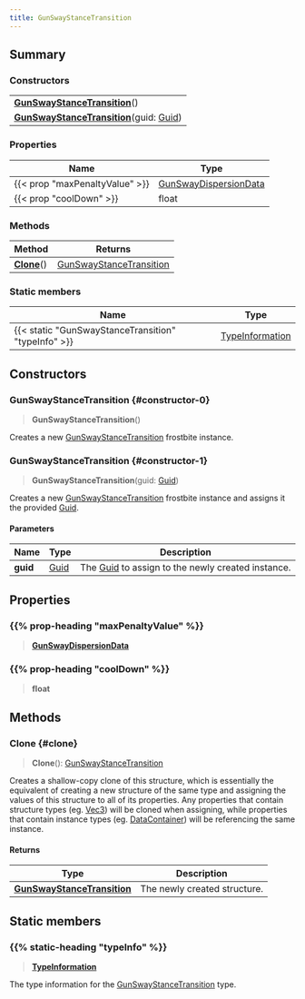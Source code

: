 ```yaml
---
title: GunSwayStanceTransition
---
```


## Summary

### Constructors

|  |
| --- |
| **[GunSwayStanceTransition](#constructor-0)**() |
| **[GunSwayStanceTransition](#constructor-1)**(guid: [Guid](/vext/ref/shared/type/guid)) |

### Properties

| Name | Type |
| ---- | ---- |
| {{< prop "maxPenaltyValue" >}} | [GunSwayDispersionData](/vext/ref/fb/gunswaydispersiondata) |
| {{< prop "coolDown" >}} | float |

### Methods

| Method | Returns |
| ------ | ------- |
| **[Clone](#clone)**() | [GunSwayStanceTransition](/vext/ref/fb/gunswaystancetransition) |

### Static members

| Name | Type |
| ---- | ---- |
| {{< static "GunSwayStanceTransition" "typeInfo" >}} | [TypeInformation](/vext/ref/shared/type/typeinformation) |

## Constructors

### GunSwayStanceTransition {#constructor-0}

> **GunSwayStanceTransition**()

Creates a new [GunSwayStanceTransition](/vext/ref/fb/gunswaystancetransition) frostbite instance.

### GunSwayStanceTransition {#constructor-1}

> **GunSwayStanceTransition**(guid: [Guid](/vext/ref/shared/type/guid))

Creates a new [GunSwayStanceTransition](/vext/ref/fb/gunswaystancetransition) frostbite instance and assigns it the provided [Guid](/vext/ref/shared/type/guid).

#### Parameters

| Name | Type | Description |
| ---- | ---- | ----------- |
| **guid** | [Guid](/vext/ref/shared/type/guid) | The [Guid](/vext/ref/shared/type/guid) to assign to the newly created instance. |

## Properties

### {{% prop-heading "maxPenaltyValue" %}}

> **[GunSwayDispersionData](/vext/ref/fb/gunswaydispersiondata)**

### {{% prop-heading "coolDown" %}}

> **float**

## Methods

### Clone {#clone}

> **Clone**(): [GunSwayStanceTransition](/vext/ref/fb/gunswaystancetransition)

Creates a shallow-copy clone of this structure, which is essentially the equivalent of creating a new structure of the same type and assigning the values of this structure to all of its properties. Any properties that contain structure types (eg. [Vec3](/vext/ref/shared/type/vec3)) will be cloned when assigning, while properties that contain instance types (eg. [DataContainer](/vext/ref/shared/type/datacontainer)) will be referencing the same instance.

#### Returns

| Type | Description |
| ---- | ----------- |
| **[GunSwayStanceTransition](/vext/ref/fb/gunswaystancetransition)** | The newly created structure. |

## Static members

### {{% static-heading "typeInfo" %}}

> **[TypeInformation](/vext/ref/shared/type/typeinformation)**

The type information for the [GunSwayStanceTransition](/vext/ref/fb/gunswaystancetransition) type.

